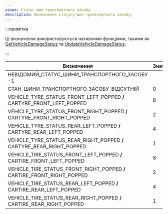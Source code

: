 ```yaml
---
назва: Статус шин транспортного засобу
description: Визначення статусу шин транспортного засобу.
---
```


:::примітка

Ці визначення використовуються нативними функціями, такими як [GetVehicleDamageStatus](../functions/GetVehicleDamageStatus) та [UpdateVehicleDamageStatus](../functions/UpdateVehicleDamageStatus).

:::

| Визначення | Значення
| ----------------------------------------------------------------------- | ----- |
| НЕВІДОМИЙ_СТАТУС_ШИНИ_ТРАНСПОРТНОГО_ЗАСОБУ -1
| СТАН_ШИНИ_ТРАНСПОРТНОГО_ЗАСОБУ_ВІДСУТНІЙ | 0
| VEHICLE_TYRE_STATUS_FRONT_LEFT_POPPED **/** CARTYRE_FRONT_LEFT_POPPED | 8 |/** CARTYRE_FRONT_LEFT_POPPED
| VEHICLE_TYRE_STATUS_FRONT_RIGHT_POPPED **/** CARTYRE_FRONT_RIGHT_POPPED | 2 | | VEHICLE_TYRE_STATUS_FRONT_RIGHT_POPPED **/** CARTYRE_FRONT_RIGHT_POPPED
| VEHICLE_TYRE_STATUS_REAR_LEFT_POPPED **/** CARTYRE_REAR_LEFT_POPPED | 4 | | VEHICLE_TYRE_STATUS_REAR_LEFT_POPPED **/** CARTYRE_REAR_LEFT_POPPED
| VEHICLE_TYRE_STATUS_REAR_RIGHT_POPPED **/** CARTYRE_REAR_RIGHT_POPPED | 1 | | VEHICLE_TYRE_STATUS_REAR_RIGHT_POPPED **/** CARTYRE_REAR_RIGHT_POPPED
| VEHICLE_TIRE_STATUS_FRONT_LEFT_POPPED **/** CARTIRE_FRONT_LEFT_POPPED | 8 | | VEHICLE_TIRE_STATUS_FRONT_LEFT_POPPED **/** CARTIRE_FRONT_LEFT_POPPED
| VEHICLE_TIRE_STATUS_FRONT_RIGHT_POPPED **/** CARTIRE_FRONT_RIGHT_POPPED | 2 | | VEHICLE_TIRE_STATUS_FRONT_RIGHT_POPPED **/** CARTIRE_FRONT_RIGHT_POPPED
| VEHICLE_TIRE_STATUS_REAR_LEFT_POPPED **/** CARTIRE_REAR_LEFT_POPPED | 4 | | VEHICLE_TIRE_STATUS_REAR_LEFT_POPPED **/** CARTIRE_REAR_LEFT_POPPED
| VEHICLE_TIRE_STATUS_REAR_RIGHT_POPPED **/** CARTIRE_REAR_RIGHT_POPPED | 1


